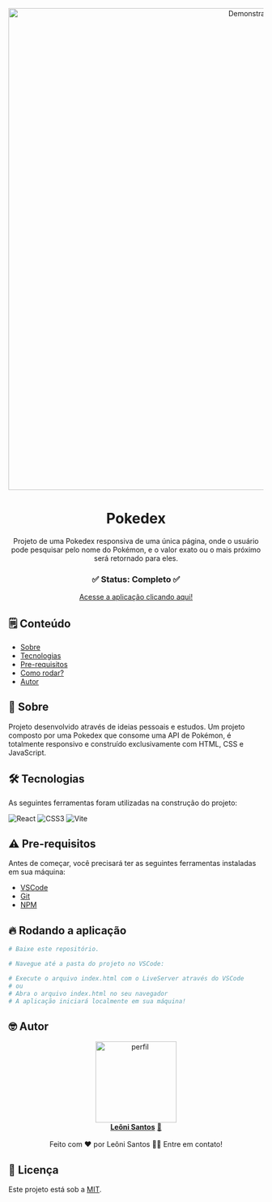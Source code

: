 <p align="center">
  <img alt="Demonstração" src="exemplar2.gif" width="950">
</p>

<div align="center">
	<h1 align="center">Pokedex</h1>
	<p align="center">Projeto de uma Pokedex responsiva de uma única página, onde o usuário pode pesquisar pelo nome do Pokémon, e o valor exato ou o mais próximo será retornado para eles.</p>
</div>
<h3  align="center">
		✅ Status: Completo ✅
</h3>
<div align="center">
<a href="#">Acesse a aplicação clicando aqui!</a>
</div>

## 🗒️ Conteúdo

- [Sobre](#-Sobre)
- [Tecnologias](#-Tecnologias)
- [Pre-requisitos](#-Pre-requisitos)
- [Como rodar?](#-Rodando-a-aplicação)
- [Autor](#-Autor)

## 📖 Sobre
Projeto desenvolvido através de ideias pessoais e estudos. Um projeto composto por uma Pokedex que consome uma API de Pokémon, é totalmente responsivo e construído exclusivamente com HTML, CSS e JavaScript.

## 🛠 Tecnologias

As seguintes ferramentas foram utilizadas na construção do projeto:

![React](https://img.shields.io/badge/react-%2320232a.svg?style=for-the-badge&logo=react&logoColor=%2361DAFB)
![CSS3](https://img.shields.io/badge/css3-%231572B6.svg?style=for-the-badge&logo=css3&logoColor=white)
![Vite](https://img.shields.io/badge/vite-%23646CFF.svg?style=for-the-badge&logo=vite&logoColor=white)

## ⚠️ Pre-requisitos

Antes de começar, você precisará ter as seguintes ferramentas instaladas em sua máquina:

- [VSCode](https://code.visualstudio.com/)
- [Git](https://git-scm.com)
- [NPM](https://www.npmjs.com)


## 🔥 Rodando a aplicação

```bash
# Baixe este repositório.

# Navegue até a pasta do projeto no VSCode:

# Execute o arquivo index.html com o LiveServer através do VSCode
# ou
# Abra o arquivo index.html no seu navegador
# A aplicação iniciará localmente em sua máquina!
```

## 🤓 Autor

<div align="center" >
<a href="https://www.linkedin.com/in/leonisantosfernandes/">
 <img src="https://avatars.githubusercontent.com/u/110071892?v=4" width="160px;" alt="perfil"/>
 <br />
 <b>Leôni Santos</b></a> <a href="https://www.linkedin.com/in/leonisantosfernandes/" title="Linkedin">🚀
</a>
 <br />
 <br />
Feito com ❤️ por Leôni Santos 👋🏽 Entre em contato!

</div>

## 📕 Licença

Este projeto está sob a [MIT](./LICENSE).
